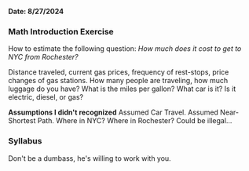 **Date: 8/27/2024**

### Math Introduction Exercise
How to estimate the following question:
*How much does it cost to get to NYC from Rochester?*

Distance traveled, current gas prices, frequency of rest-stops, price changes of gas stations.
How many people are traveling, how much luggage do you have? What is the miles per gallon? What car is it? Is it electric, diesel, or gas?

**Assumptions I didn't recognized**
Assumed Car Travel.
Assumed Near-Shortest Path.
Where in NYC? Where in Rochester?
Could be illegal...

### Syllabus
Don't be a dumbass, he's willing to work with you.